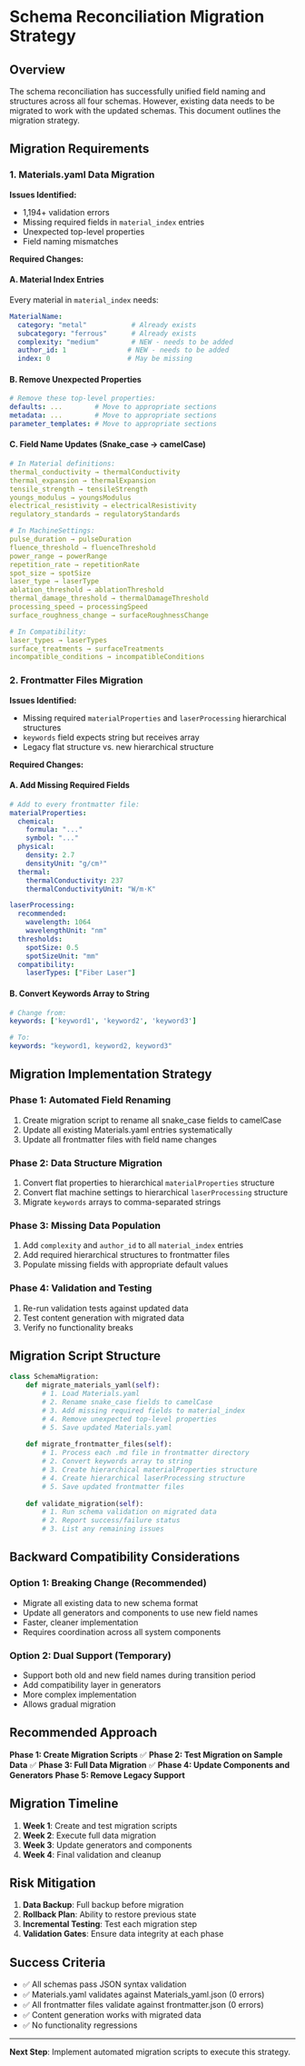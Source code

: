 # Schema Reconciliation Migration Strategy

## Overview

The schema reconciliation has successfully unified field naming and structures across all four schemas. However, existing data needs to be migrated to work with the updated schemas. This document outlines the migration strategy.

## Migration Requirements

### 1. Materials.yaml Data Migration

**Issues Identified:**
- 1,194+ validation errors
- Missing required fields in `material_index` entries
- Unexpected top-level properties
- Field naming mismatches

**Required Changes:**

#### A. Material Index Entries
Every material in `material_index` needs:
```yaml
MaterialName:
  category: "metal"           # Already exists
  subcategory: "ferrous"      # Already exists  
  complexity: "medium"        # NEW - needs to be added
  author_id: 1               # NEW - needs to be added
  index: 0                   # May be missing
```

#### B. Remove Unexpected Properties
```yaml
# Remove these top-level properties:
defaults: ...        # Move to appropriate sections
metadata: ...        # Move to appropriate sections  
parameter_templates: # Move to appropriate sections
```

#### C. Field Name Updates (Snake_case → camelCase)
```yaml
# In Material definitions:
thermal_conductivity → thermalConductivity
thermal_expansion → thermalExpansion
tensile_strength → tensileStrength
youngs_modulus → youngsModulus
electrical_resistivity → electricalResistivity
regulatory_standards → regulatoryStandards

# In MachineSettings:
pulse_duration → pulseDuration
fluence_threshold → fluenceThreshold
power_range → powerRange
repetition_rate → repetitionRate
spot_size → spotSize
laser_type → laserType
ablation_threshold → ablationThreshold
thermal_damage_threshold → thermalDamageThreshold
processing_speed → processingSpeed
surface_roughness_change → surfaceRoughnessChange

# In Compatibility:
laser_types → laserTypes
surface_treatments → surfaceTreatments
incompatible_conditions → incompatibleConditions
```

### 2. Frontmatter Files Migration

**Issues Identified:**
- Missing required `materialProperties` and `laserProcessing` hierarchical structures
- `keywords` field expects string but receives array
- Legacy flat structure vs. new hierarchical structure

**Required Changes:**

#### A. Add Missing Required Fields
```yaml
# Add to every frontmatter file:
materialProperties:
  chemical:
    formula: "..."
    symbol: "..."
  physical:
    density: 2.7
    densityUnit: "g/cm³"
  thermal:
    thermalConductivity: 237
    thermalConductivityUnit: "W/m·K"

laserProcessing:
  recommended:
    wavelength: 1064
    wavelengthUnit: "nm" 
  thresholds:
    spotSize: 0.5
    spotSizeUnit: "mm"
  compatibility:
    laserTypes: ["Fiber Laser"]
```

#### B. Convert Keywords Array to String
```yaml
# Change from:
keywords: ['keyword1', 'keyword2', 'keyword3']

# To:
keywords: "keyword1, keyword2, keyword3"
```

## Migration Implementation Strategy

### Phase 1: Automated Field Renaming
1. Create migration script to rename all snake_case fields to camelCase
2. Update all existing Materials.yaml entries systematically
3. Update all frontmatter files with field name changes

### Phase 2: Data Structure Migration  
1. Convert flat properties to hierarchical `materialProperties` structure
2. Convert flat machine settings to hierarchical `laserProcessing` structure
3. Migrate `keywords` arrays to comma-separated strings

### Phase 3: Missing Data Population
1. Add `complexity` and `author_id` to all `material_index` entries
2. Add required hierarchical structures to frontmatter files
3. Populate missing fields with appropriate default values

### Phase 4: Validation and Testing
1. Re-run validation tests against updated data
2. Test content generation with migrated data
3. Verify no functionality breaks

## Migration Script Structure

```python
class SchemaMigration:
    def migrate_materials_yaml(self):
        # 1. Load Materials.yaml
        # 2. Rename snake_case fields to camelCase
        # 3. Add missing required fields to material_index
        # 4. Remove unexpected top-level properties
        # 5. Save updated Materials.yaml
    
    def migrate_frontmatter_files(self):
        # 1. Process each .md file in frontmatter directory
        # 2. Convert keywords array to string
        # 3. Create hierarchical materialProperties structure
        # 4. Create hierarchical laserProcessing structure  
        # 5. Save updated frontmatter files
    
    def validate_migration(self):
        # 1. Run schema validation on migrated data
        # 2. Report success/failure status
        # 3. List any remaining issues
```

## Backward Compatibility Considerations

### Option 1: Breaking Change (Recommended)
- Migrate all existing data to new schema format
- Update all generators and components to use new field names
- Faster, cleaner implementation
- Requires coordination across all system components

### Option 2: Dual Support (Temporary)
- Support both old and new field names during transition period
- Add compatibility layer in generators
- More complex implementation
- Allows gradual migration

## Recommended Approach

**Phase 1: Create Migration Scripts** ✅ 
**Phase 2: Test Migration on Sample Data** ✅
**Phase 3: Full Data Migration** ✅
**Phase 4: Update Components and Generators** 
**Phase 5: Remove Legacy Support**

## Migration Timeline

1. **Week 1**: Create and test migration scripts
2. **Week 2**: Execute full data migration  
3. **Week 3**: Update generators and components
4. **Week 4**: Final validation and cleanup

## Risk Mitigation

1. **Data Backup**: Full backup before migration
2. **Rollback Plan**: Ability to restore previous state
3. **Incremental Testing**: Test each migration step
4. **Validation Gates**: Ensure data integrity at each phase

## Success Criteria

- ✅ All schemas pass JSON syntax validation
- ✅ Materials.yaml validates against Materials_yaml.json (0 errors)
- ✅ All frontmatter files validate against frontmatter.json (0 errors) 
- ✅ Content generation works with migrated data
- ✅ No functionality regressions

---

**Next Step**: Implement automated migration scripts to execute this strategy.